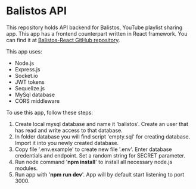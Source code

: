 # Balistos API
This repository holds API backend for Balistos, YouTube playlist sharing app. 
This app has a frontend counterpart written in React framework.
You can find it at [Balistos-React GitHub repository](https://github.com/neyko5/balistos-react).

This app uses:

* Node.js
* Express.js
* Socket.io
* JWT tokens
* Sequelize.js
* MySql database
* CORS middleware

To use this app, follow these steps:

1. Create local mysql database and name it 'balistos'. Create an user that has read and write access to that database.
2. In folder database you will find script 'empty.sql' for creating database. Import it into you newly created database.
3. Copy file '.env.example' to create new file '.env'. Enter database credentials and endpoint. Set a random string for SECRET parameter.
4. Run node command '**npm install**' to install all necessary node.js modules.
5. Run app with '**npm run dev**'. App will by default start listening to port 3000.




